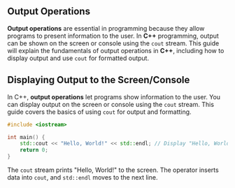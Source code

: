 ## Output Operations

**Output operations** are essential in programming because they allow programs to present information to the user. In **C++** programming, output can be shown on the screen or console using the `cout` stream. This guide will explain the fundamentals of output operations in **C++**, including how to display output and use `cout` for formatted output.

## Displaying Output to the Screen/Console
In C++, **output operations** let programs show information to the user. You can display output on the screen or console using the `cout` stream. This guide covers the basics of using `cout` for output and formatting.
```cpp
#include <iostream>

int main() {
    std::cout << "Hello, World!" << std::endl; // Display "Hello, World!" on the screen
    return 0; 
}
```
The `cout` stream prints "Hello, World!" to the screen. The operator inserts data into `cout`, and `std::endl` moves to the next line.
